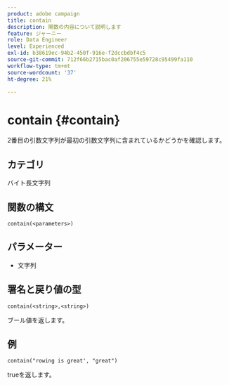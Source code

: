 ```yaml
---
product: adobe campaign
title: contain
description: 関数の内容について説明します
feature: ジャーニー
role: Data Engineer
level: Experienced
exl-id: b38619ec-94b2-450f-916e-f2dccbdbf4c5
source-git-commit: 712f66b2715bac0af206755e59728c95499fa110
workflow-type: tm+mt
source-wordcount: '37'
ht-degree: 21%

---
```


# contain {#contain}

2番目の引数文字列が最初の引数文字列に含まれているかどうかを確認します。

## カテゴリ

 バイト長文字列

## 関数の構文

`contain(<parameters>)`

## パラメーター

* 文字列

## 署名と戻り値の型

`contain(<string>,<string>)`

ブール値を返します。

## 例

`contain("rowing is great', "great")`

trueを返します。
